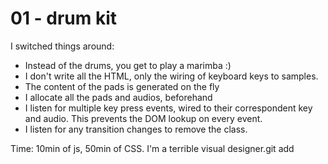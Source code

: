 # 01 - drum kit

I switched things around:

- Instead of the drums, you get to play a marimba :)
- I don't write all the HTML, only the wiring of keyboard keys to samples.
- The content of the pads is generated on the fly
- I allocate all the pads and audios, beforehand
- I listen for multiple key press events, wired to their correspondent key and audio. This prevents the DOM lookup on every event.
- I listen for any transition changes to remove the class.

Time: 10min of js, 50min of CSS. I'm a terrible visual designer.git add
